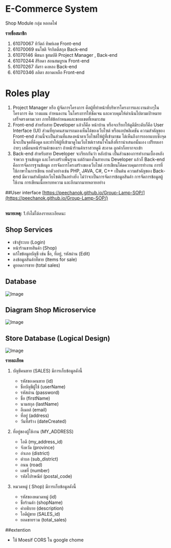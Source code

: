 # E-Commerce System
Shop Module  กลุ่ม หลอดไฟ

**รายชื่อสมาชิก**
1. 61070067 ทิวัตถ์ ทิพย์เลข Front-end
2. 61070069 ธนโชติ จิรกิตติ์สกุล Back-end
3. 61070146 พีชนก ชูสมบัติ   Project Manager , Back-end
4. 61070244 สิริลดา สอนสมบูรณ Front-end
5. 61070267 อัมรา ดงหลง Back-end 
6. 61070346 ลลิตา สอาดเหลือ Front-end

# Roles play
1. Project Manager หรือ ผู้จัดการโครงการ 
  คือผู้ที่ทำหน้าที่บริหารโครงการและงานต่างๆในโครงการ คิด วางแผน กำหนดงาน ในโครงการให้ชัดเจน และควบคุมให้ดำเนินไปตามเป้าหมาย เสร็จตรงตามเวลา ภายใต้ข้อกำหนดและขอบเขตที่เหมาะสม
2. Front-end สำหรับสาย Developer แล้วก็คือ หน้าบ้าน หรือจะเรียกให้ดูดีมีระดับก็คือ User Interface (UI)  ส่วนที่ทุกคนสามารถมองเห็นได้ของเว็บไซต์ หรือแอปพลิเคชัน ความสำคัญของ Front-end ส่วนนี้จะเป็นส่วนที่แสดงหน้าตาเว็บไซต์ให้ผู้ที่เข้ามาชม ได้เห็นถึงการออกแบบซึ่งจุดนี้จะเป็นจุดที่ดึงดูด และทำให้ผู้ที่เข้ามาดูในเว็บไซต์เราสนใจในสิ่งที่เรานำเสนอนั้นเอง เปรียบเอาง่ายๆ เสมือนหน้าร้านค้าของเรา ถ้าหน้าร้านค้าเราสวยดูดี สะอาด ลูกค้าก็อยากจะเข้า
3. Back-end สำหรับสาย Developer จะเรียกกันว่า หลังบ้าน เป็นส่วนของการทำงานเบื้องหลังจำพวก ฐานข้อมูล และโครงสร้างพื้นฐาน แต่ถ้ามองในสายงาน Developer แล้วก็ Back-end คือการจัดการฐานข้อมูล การจัดการโครงสร้างของเว็บไซต์ การเขียนโค้ดควบคุมการทำงาน การที่ใช้ภาษาในการเขียน ยกตัวอย่างเช่น PHP, JAVA,  C#, C++ เป็นต้น ความสำคัญของ Back-end มีความสำคัญต่อเว็บไซต์เป็นอย่างยิ่ง ไม่ว่าจะเป็นการจัดการข้อมูลสินค้า การจัดการข้อมูลผู้ใช้งาน การเขียนเนื้อหาบทความ และอีกมากมายหลายอย่าง

##User interface
[https://peechanok.github.io/Group-Lamp-SOP/](https://peechanok.github.io/Group-Lamp-SOP/)<br><br>

**หมายเหตุ:** 1.ยังไม่ได้ลงรายละเอียดนะ

## Shop Services

-   เข้าสู่ระบบ (Login)
-   หน้าร้านขายสินค้า (Shop)
-   แก้ไขข้อมูลบัญชี เช่น ชื่อ, ที่อยู่, รหัสผ่าน (Edit)
-   ลงข้อมูลสินค้าที่ขาย (Items for sale)
-   ดูยอดการขาย (total sales)

## Database

![Image](https://imgur.com/cGf5ZgH.jpg)

## Diagram Shop Microservice 
![Image](https://imgur.com/EMCQ2oE.jpg)

## Store Database (Logical Design)
![Image](https://imgur.com/AdDN4Q1.jpg)

**รายละเอียด**
1. บัญชีคนขาย (SALES) มีการเก็บข้อมูลดังนี้
    * รหัสของคนขาย (id)
    * ชื่อบัญชีผู้ใช้ (userName)
    * รหัสผ่าน (password)
    * ชื่อ (firstName)
    * นามสกุล (lastName)
    * อีเมลล์ (email)
    * ที่อยู่ (address)
    * วันที่สร้าง (dateCreated)
  
    
2. ที่อยู่ของผู้ใช้งาน (MY_ADDRESS)
   * ไอดี (my_address_id)
   * จังหวัด (province)
   * อำเภอ (district)
   * ตำบล (sub_district)
   * ถนน (road)
   * เลขที่ (number)
   * รหัสไปรษณีย์ (postal_code)

3. หมวดหมู่ ( Shop) มีการเก็บข้อมูลดังนี้
      * รหัสของหมวดหมู่ (id)
      * ชื่อร้านค้า (shopName)
      * คำอธิบาย (description)
      * ไอดีผู้ขาย (SALES_id)
      * ยอดขายรวม (total_sales)
      
##extention
 - ใช้ Moesif CORS ใน google chome


